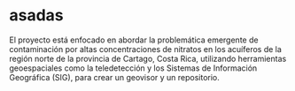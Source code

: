 # asadas
El proyecto está enfocado en abordar la problemática emergente de contaminación por altas concentraciones de nitratos en los acuíferos de la región norte de la provincia de Cartago, Costa Rica, utilizando herramientas geoespaciales como la teledetección y los Sistemas de Información Geográfica (SIG), para crear un geovisor y un repositorio.
